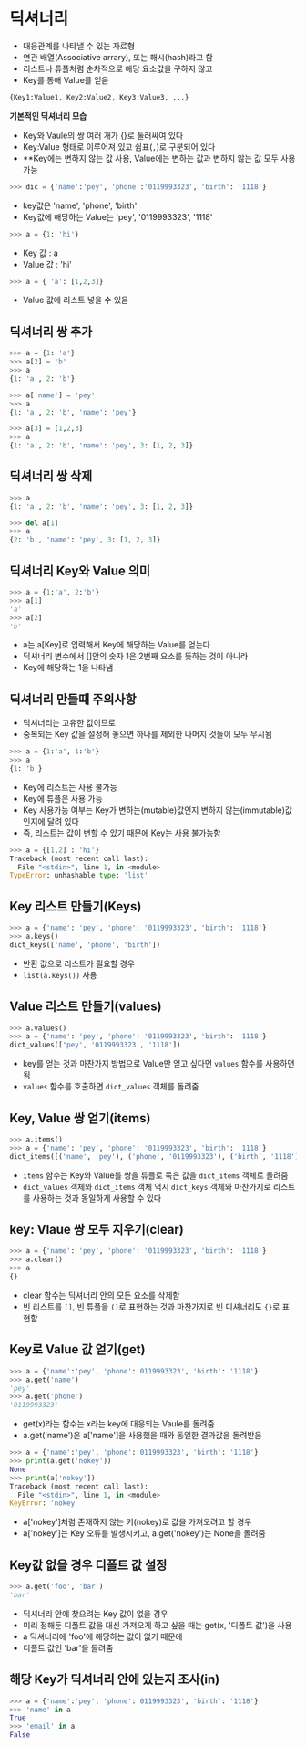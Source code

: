 # 딕셔너리
- 대응관계를 나타낼 수 있는 자료형
- 연관 배열(Associative arrary), 또는 해시(hash)라고 함
- 리스트나 튜플처럼 순차적으로 해당 요소값을 구하지 않고
- Key를 통해 Value를 얻음
```python
{Key1:Value1, Key2:Value2, Key3:Value3, ...}
```
**기본적인 딕셔너리 모습**
- Key와 Vaule의 쌍 여러 개가 {}로 둘러싸여 있다
- Key:Value 형태로 이루어져 있고 쉼표(`,`)로 구분되어 있다
- **Key에는 변하지 않는 값 사용, Value에는 변하는 값과 변하지 않는 값 모두 사용 가능
```python
>>> dic = {'name':'pey', 'phone':'0119993323', 'birth': '1118'}
```
- key값은 'name', 'phone', 'birth'
- Key값에 해당하는 Value는 'pey', '0119993323', '1118'
```python
>>> a = {1: 'hi'}
```
- Key 값 : a
- Value 값 : 'hi'
```python
>>> a = { 'a': [1,2,3]}
```
- Value 값에 리스트 넣을 수 있음

## 딕셔너리 쌍 추가
```python
>>> a = {1: 'a'}
>>> a[2] = 'b'
>>> a
{1: 'a', 2: 'b'}
```

```python
>>> a['name'] = 'pey'
>>> a
{1: 'a', 2: 'b', 'name': 'pey'}
```

```python
>>> a[3] = [1,2,3]
>>> a
{1: 'a', 2: 'b', 'name': 'pey', 3: [1, 2, 3]}
```

## 딕셔너리 쌍 삭제
```python
>>> a
{1: 'a', 2: 'b', 'name': 'pey', 3: [1, 2, 3]}

>>> del a[1]
>>> a
{2: 'b', 'name': 'pey', 3: [1, 2, 3]}
```

## 딕셔너리 Key와 Value 의미
```python
>>> a = {1:'a', 2:'b'}
>>> a[1]
'a'
>>> a[2]
'b'
```
- a는 a[Key]로 입력해서 Key에 해당하는 Value를 얻는다
- 딕셔너리 변수에서 []안의 숫자 1은 2번째 요소를 뜻하는 것이 아니라
- Key에 해당하는 1을 나타냄

## 딕셔너리 만들때 주의사항
- 딕셔너리는 고유한 값이므로
- 중복되는 Key 값을 설정해 놓으면 하나를 제외한 나머지 것들이 모두 무시됨
```python
>>> a = {1:'a', 1:'b'}
>>> a
{1: 'b'}
```
- Key에 리스트는 사용 불가능
- Key에 튜플은 사용 가능
- Key 사용가능 여부는 Key가 변하는(mutable)값인지 변하지 않는(immutable)값인지에 달려 있다
- 즉, 리스트는 값이 변할 수 있기 때문에 Key는 사용 불가능함
```python
>>> a = {[1,2] : 'hi'}
Traceback (most recent call last):
  File "<stdin>", line 1, in <module>
TypeError: unhashable type: 'list'
```

## Key 리스트 만들기(Keys)
```python
>>> a = {'name': 'pey', 'phone': '0119993323', 'birth': '1118'}
>>> a.keys()
dict_keys(['name', 'phone', 'birth'])
```
- 반환 값으로 리스트가 필요할 경우
- `list(a.keys())` 사용


## Value 리스트 만들기(values)
```python
>>> a.values()
>>> a = {'name': 'pey', 'phone': '0119993323', 'birth': '1118'}
dict_values(['pey', '0119993323', '1118'])
```
- key를 얻는 것과 마찬가지 방법으로 Value만 얻고 싶다면 `values` 함수를 사용하면 됨
- `values` 함수를 호출하면 `dict_values` 객체를 돌려줌

## Key, Value 쌍 얻기(items)
```python
>>> a.items()
>>> a = {'name': 'pey', 'phone': '0119993323', 'birth': '1118'}
dict_items([('name', 'pey'), ('phone', '0119993323'), ('birth', '1118')])
```
- `items` 함수는 Key와 Value를 쌍을 튜플로 묶은 값을 `dict_items` 객체로 돌려줌
- `dict_values` 객체와 `dict_items` 객체 역시 `dict_keys` 객체와 마찬가지로 리스트를 사용하는 것과 동일하게 사용할 수 있다

## key: Vlaue 쌍 모두 지우기(clear)
```python
>>> a = {'name': 'pey', 'phone': '0119993323', 'birth': '1118'}
>>> a.clear()
>>> a
{}
```
- clear 함수는 딕셔너리 안의 모든 요소를 삭제함
- 빈 리스트를 `[]`, 빈 튜플을 `()`로 표현하는 것과 마찬가지로 빈 디셔너리도 `{}`로 표현함

## Key로 Value 값 얻기(get)
```python
>>> a = {'name':'pey', 'phone':'0119993323', 'birth': '1118'}
>>> a.get('name')
'pey'
>>> a.get('phone')
'0119993323'
```
- get(x)라는 함수는 x라는 key에 대응되는 Vaule를 돌려줌
- a.get('name')은 a['name']을 사용했을 때와 동일한 결과값을 돌려받음
```python
>>> a = {'name':'pey', 'phone':'0119993323', 'birth': '1118'}
>>> print(a.get('nokey'))
None
>>> print(a['nokey'])
Traceback (most recent call last):
  File "<stdin>", line 1, in <module>
KeyError: 'nokey
```
- a['nokey']처럼 존재하지 않는 키(nokey)로 값을 가져오려고 할 경우
- a['nokey']는 Key 오류를 발생시키고, a.get('nokey')는 None을 돌려줌

## Key값 없을 경우 디폴트 값 설정
```python
>>> a.get('foo', 'bar')
'bar'
```
- 딕셔너리 안에 찾으려는 Key 값이 없을 경우
- 미리 정해둔 디폴트 값을 대신 가져오게 하고 싶을 때는 get(x, '디폴트 값')을 사용
- a 딕셔너리에 'foo'에 해당하는 값이 없기 때문에
- 디폴트 값인 'bar'을 돌려줌

## 해당 Key가 딕셔너리 안에 있는지 조사(in)
```python
>>> a = {'name':'pey', 'phone':'0119993323', 'birth': '1118'}
>>> 'name' in a
True
>>> 'email' in a
False
```